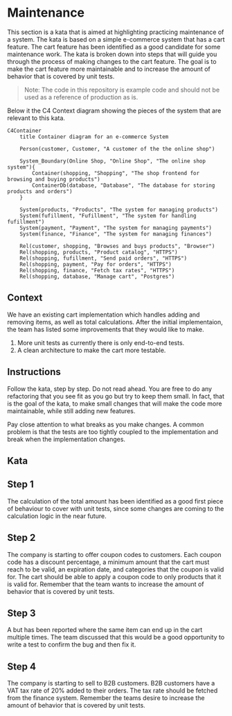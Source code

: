 # Maintenance

This section is a kata that is aimed at highlighting practicing maintenance of a system. The kata is based on a simple e-commerce system that has a cart feature. The cart feature has been identified as a good candidate for some maintenance work. The kata is broken down into steps that will guide you through the process of making changes to the cart feature. The goal is to make the cart feature more maintainable and to increase the amount of behavior that is covered by unit tests.

> Note: The code in this repository is example code and should not be used as a reference of production as is.

Below it the C4 Context diagram showing the pieces of the system that are relevant to this kata.

```mermaid
C4Container
    title Container diagram for an e-commerce System

    Person(customer, Customer, "A customer of the the online shop")

    System_Boundary(Online Shop, "Online Shop", "The online shop system"){
        Container(shopping, "Shopping", "The shop frontend for browsing and buying products")
        ContainerDb(database, "Database", "The database for storing products and orders")
    }

    System(products, "Products", "The system for managing products")
    System(fufillment, "Fufillment", "The system for handling fufillment")
    System(payment, "Payment", "The system for managing payments")
    System(finance, "Finance", "The system for managing finances")

    Rel(customer, shopping, "Browses and buys products", "Browser")
    Rel(shopping, products, "Product catalog", "HTTPS")
    Rel(shopping, fufillment, "Send paid orders", "HTTPS")
    Rel(shopping, payment, "Pay for orders", "HTTPS")
    Rel(shopping, finance, "Fetch tax rates", "HTTPS")
    Rel(shopping, database, "Manage cart", "Postgres")
```

## Context

We have an existing cart implementation which handles adding and removing items, as well as total calculations. After the initial implementaion, the team has listed some improvements that they would like to make.

1. More unit tests as currently there is only end-to-end tests.
2. A clean architecture to make the cart more testable.

## Instructions

Follow the kata, step by step. Do not read ahead. You are free to do any refactoring that you see fit as you go but try to keep them small. In fact, that is the goal of the kata, to make small changes that will make the code more maintainable, while still adding new features.

Pay close attention to what breaks as you make changes. A common problem is that the tests are too tightly coupled to the implementation and break when the implementation changes.

## Kata

## Step 1

The calculation of the total amount has been identified as a good first piece of behaviour to cover with unit tests, since some changes are coming to the calculation logic in the near future.

## Step 2

The company is starting to offer coupon codes to customers. Each coupon code has a discount percentage, a minimum amount that the cart must reach to be valid, an expiration date, and categories that the coupon is valid for. The cart should be able to apply a coupon code to only products that it is valid for. Remember that the team wants to increase the amount of behavior that is covered by unit tests.

## Step 3

A but has been reported where the same item can end up in the cart multiple times. The team discussed that this would be a good opportunity to write a test to confirm the bug and then fix it.

## Step 4

The company is starting to sell to B2B customers. B2B customers have a VAT tax rate of 20% added to their orders. The tax rate should be fetched from the finance system. Remember the teams desire to increase the amount of behavior that is covered by unit tests.